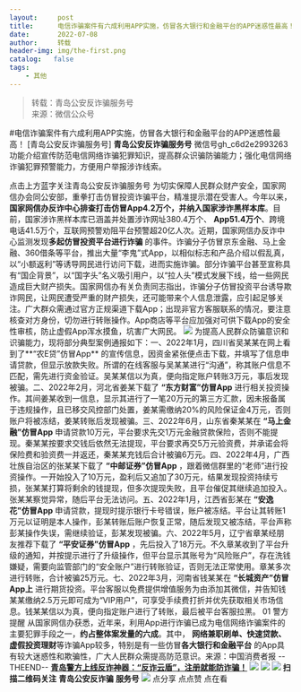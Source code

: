 ```yaml
---
layout:     post
title:      电信诈骗案件有六成利用APP实施，仿冒各大银行和金融平台的APP迷惑性最高！
date:       2022-07-08
author:     转载
header-img: img/the-first.png
catalog:   false
tags:
    - 其他
---
```


<blockquote><p>转载：青岛公安反诈骗服务号<br>
来源：微信公众号</p></blockquote>

#电信诈骗案件有六成利用APP实施，仿冒各大银行和金融平台的APP迷惑性最高！
[青岛公安反诈骗服务号]
**青岛公安反诈骗服务号**
微信号gh_c6d2e2993263
功能介绍宣传防范电信网络诈骗犯罪知识，提高群众识骗防骗能力；强化电信网络诈骗犯罪预警能力，方便用户举报涉诈线索。

点击上方蓝字关注青岛公安反诈骗服务号
为切实保障人民群众财产安全，国家网信办会同公安部，重拳打击仿冒投资诈骗平台，精准提示潜在受害人。今年以来，
**国家网信办反诈中心排查打击仿冒App4.2万个，并纳入国家涉诈黑样本库**。目前，国家涉诈黑样本库已涵盖并处置涉诈网址380.4万个、
**App51.4万个**、跨境电话41.5万个，互联网预警劝阻平台预警超20亿人次。近期，国家网信办反诈中心监测发现**多起仿冒投资平台进行诈骗**
的事件。诈骗分子仿冒京东金融、马上金融、360借条等平台，推出大量“李鬼”式App，以相似标志和产品介绍以假乱真，以“小额返利”等诱导网民进行访问下载，进而实施诈骗。部分诈骗平台甚至宣称具有“国企背景”，以“国字头”名义吸引用户，以“拉人头”模式发展下线，给一些网民造成巨大财产损失。国家网信办有关负责同志指出，诈骗分子仿冒投资平台诱导欺诈网民，让网民遭受严重的财产损失，还可能带来个人信息泄露，应引起足够关注。广大群众需通过官方正规渠道下载App；出现非官方客服联系的情况，要注意核查对方身份，切勿进行转账操作。App商店等平台应加强对可供下载App的安全性审核，防止虚假App浑水摸鱼，坑害广大网民。
![]({{site.baseurl}}/postimg/jSC6UQZBSibqMMrsicuhHu07b0jWEM7JfFlmk5c6uezH6iaR8O3XiaZYZIUOLSG1YJDfEc3LTFLGWqje9XE9mT0cjg.jpeg)
为提高人民群众防骗意识和识骗能力，现将部分典型案例通报如下：一、2022年1月，四川省吴某某在网上看到了**“农E贷”仿冒App**
的宣传信息，因资金紧张便点击下载，并填写了信息申请贷款，但显示放款失败。所谓的在线客服与吴某某进行“沟通”，称其账户信息不匹配，需先进行资金验证。吴某某信以为真，便向指定账户转账3万元，事后发现被骗。二、2022年2月，河北省姜某下载了
**“东方财富”仿冒App**
进行相关投资操作。其间姜某收到一信息，显示其进行了一笔20万元的第三方汇款，因未报备属于违规操作，且已移交风控部门处置，姜某需缴纳20%的风险保证金4万元，否则账户将被冻结，姜某转账后发现被骗。三、2022年6月，山东省秦某某在
**“马上金融”仿冒App**
申请贷款10万元，平台要求先交1万元金融贷款保险，否则不能提现。秦某某按要求交钱后依然无法提现，平台要求再交5万元验资费，并承诺会将保险费和验资费一并返还，秦某某充钱后合计被骗6万元。四、2022年4月，广西壮族自治区的张某某下载了
**“中邮证券”仿冒App**
，跟着微信群里的“老师”进行投资操作。一开始投入了10万元，盈利后又追加了30万元，结果发现投资持续亏损，张某某打算将剩余的钱提现，但多次提现失败，且平台催促其继续追加投入。张某某察觉异常，随后平台无法访问。五、2022年1月，江西省彭某在
**“安逸花”仿冒App**
申请贷款，提现时提示银行卡号错误，账户被冻结。平台让其转账1万元以证明是本人操作，彭某转账后账户恢复正常，随后发现又被冻结，平台声称彭某操作失误，需继续验证，彭某发现被骗。六、2022年5月，辽宁省章某经朋友推荐下载了
**“平安证券”仿冒App**
，先后投入了18万元。不久章某收到了平台升级的通知，并按提示进行了升级操作，但平台显示其账号为“风险账户”，存在洗钱嫌疑，需要向监管部门的“安全账户”进行转账验证，否则无法正常使用。章某多次进行转账，合计被骗25万元。七、2022年3月，河南省钱某某在
**“长城资产”仿冒App上**
进行期货投资。平台客服以免费提供增值服务为由添加其微信，并告知钱某某缴纳2.5万元即可成为“VIP用户”，可享受手续费打折并优先获取相关市场信息。钱某某信以为真，便向指定账户进行了转账，最后被平台客服拉黑。
01
警方提醒
从国家网信办获悉，近年来，利用App进行诈骗已成为电信网络诈骗案件的主要犯罪手段之一，**约占整体案发量的六成**。其中，
**网络兼职刷单、快速贷款、虚假投资理财**等诈骗App较多，特别是有一些仿冒**各大银行和金融平台**
的App具有较大迷惑性和欺骗性，广大人民群众需提高防范意识。来源：中国消费者报
\--THEEND--
**[青岛警方上线反诈神器：“反诈云盾”，注册就能防诈骗！](https://mp.weixin.qq.com/s?__biz=MzkwODIyMjQyOA==&mid=2247484570&idx=3&sn=1cfc897c984fa6908153b7a1cd767a05&scene=21#wechat_redirect)**
![]({{site.baseurl}}/postimg/SQy6GkyVO2RqnkRS1LiaCZL680hpVrBQr1W1HjqwNniaw0j7X2HqO9qNGoZBaWL9YMCRdpgk4Hlk1ncEusDUhxhw.jpeg)
![]({{site.baseurl}}/postimg/6xI4h676QXzia5naazW6wFR5ml91zib85OnAdBFSTibic8yWLuWic1rKJBicwSgnqzI9icFMSpImia2H4zZhqLVTr724UA.png)
![]({{site.baseurl}}/postimg/1GjWwxYB3dk0QR6pndF2SISfW55mAuAxDQOiaC2Geq1kE9oibrv0xIEyiazCyo7VubILLicuLicBW77qleN0GPJOTAQ.jpeg)
**扫描二维码关注**
**青岛公安反诈骗**
**服务号**
![]({{site.baseurl}}/postimg/6xI4h676QXzia5naazW6wFR5ml91zib85O2ObvfHFG7tH1qAI6iakIGohmLu4siar1ZzMiawQ7QicgfyZFjriavRic3M6Q.png)
点分享
点点赞
点在看
